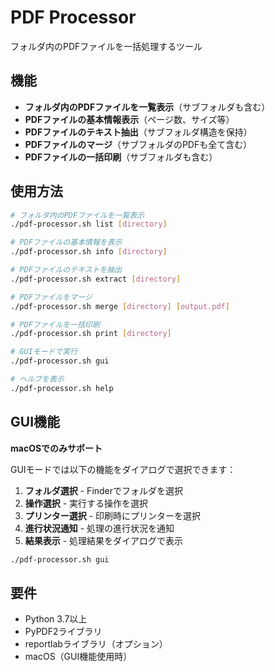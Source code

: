 # PDF Processor

フォルダ内のPDFファイルを一括処理するツール

## 機能

- **フォルダ内のPDFファイルを一覧表示**（サブフォルダも含む）
- **PDFファイルの基本情報表示**（ページ数、サイズ等）
- **PDFファイルのテキスト抽出**（サブフォルダ構造を保持）
- **PDFファイルのマージ**（サブフォルダのPDFも全て含む）
- **PDFファイルの一括印刷**（サブフォルダも含む）

## 使用方法

```bash
# フォルダ内のPDFファイルを一覧表示
./pdf-processor.sh list [directory]

# PDFファイルの基本情報を表示
./pdf-processor.sh info [directory]

# PDFファイルのテキストを抽出
./pdf-processor.sh extract [directory]

# PDFファイルをマージ
./pdf-processor.sh merge [directory] [output.pdf]

# PDFファイルを一括印刷
./pdf-processor.sh print [directory]

# GUIモードで実行
./pdf-processor.sh gui

# ヘルプを表示
./pdf-processor.sh help
```

## GUI機能

**macOSでのみサポート**

GUIモードでは以下の機能をダイアログで選択できます：

1. **フォルダ選択** - Finderでフォルダを選択
2. **操作選択** - 実行する操作を選択
3. **プリンター選択** - 印刷時にプリンターを選択  
4. **進行状況通知** - 処理の進行状況を通知
5. **結果表示** - 処理結果をダイアログで表示

```bash
./pdf-processor.sh gui
```

## 要件

- Python 3.7以上
- PyPDF2ライブラリ
- reportlabライブラリ（オプション）
- macOS（GUI機能使用時）